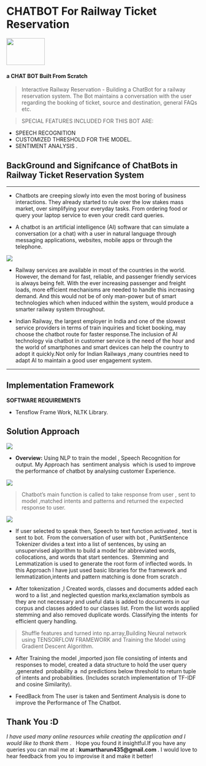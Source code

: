 # <h1>CHATBOT  For Railway Ticket Reservation  
 <img src='Images/0.jpg' width=100 height=70></h1>

<h4> a CHAT BOT Built  From Scratch </h4>

 > Interactive Railway Reservation -  Building a ChatBot for a railway reservation system. The Bot   maintains a conversation with the user regarding the booking of ticket, source and destination, general FAQs etc.

 >SPECIAL FEATURES INCLUDED FOR THIS BOT ARE:

  *  SPEECH RECOGNITION
  *  CUSTOMIZED THRESHOLD FOR THE MODEL. 
  *  SENTIMENT ANALYSIS .



  <h2> BackGround and Signifcance of ChatBots in Railway Ticket Reservation System</h2>

<hr />

* Chatbots are creeping slowly into even the most boring of business interactions. They already started to rule over the low stakes mass market, over simplifying your everyday tasks. From ordering food or query your laptop service to even your credit card queries. 

* A chatbot is an artificial intelligence (AI) software that can simulate a conversation (or a chat) with a user in natural language  through messaging applications, websites, mobile apps or through the telephone.

<img src='Images/different.png'>

*  Railway services are available in most of the countries in the world. However, the demand for fast, reliable, and passenger friendly services is always being felt. With the ever increasing passenger and freight loads, more efficient mechanisms are needed to handle this increasing demand. And this would not be of only man-power but of smart technologies which when induced within the system, would produce a smarter railway system throughout.

*  Indian Railway, the largest employer in India and one of the slowest service providers in terms of train inquiries and ticket booking, may choose the chatbot route for faster response.The inclusion of AI technology via chatbot in customer service is the need of the hour and the world of smartphones and smart devices can help the country to adopt it quickly.Not only for Indian Railways ,many countries need to adapt AI to maintain a good user engagement system.

<hr /> 

<h2>  Implementation Framework  </h2>
 
 <p><b> SOFTWARE REQUIREMENTS </b></p>

 *  Tensflow Frame Work, NLTK Library.

 <h2> Solution Approach </h2>

<img src='Images/Flow.png'>



* <b>Overview:​</b> Using NLP to train the model , Speech Recognition for output.
My Approach has ​ sentiment analysis ​ which is used to improve the performance of chatbot by
analysing customer Experience.

<img src='Images/architecture.png'>

>Chatbot’s main function is called to take response from user , sent to model ,matched intents and patterns and returned the expected response to user.

<img src='Images/main.jpg'>

* If user selected to speak then, Speech to text
function activated , text is sent to bot.​ ​ From the conversation of user with bot ,​ Punkt​ Sentence
Tokenizer divides a text into a list of sentences, by using an unsupervised algorithm to build a
model for abbreviated words, collocations, and words that start sentences. ​ Stemming and
Lemmatization is used to generate the root form of inflected words. In this Approach I have
just used basic libraries for the framework and lemmatization,intents and pattern matching is
done from scratch .


* After tokenization ,I Created words, classes and documents added each word to a list ,and
neglected question marks,exclamation symbols as they are not necessary and useful data is
added to documents in our corpus and classes added to our classes list. From the list words
applied stemming and also removed duplicate words. Classifying the ​ intents ​ for efficient query
handling.

> Shuffle features and turned into np.array,Building Neural network using TENSORFLOW
FRAMEWORK and Training the Model using ​ Gradient Descent Algorithm.


* After Training the model ,imported json file consisting of intents and responses to model, created
a data structure to hold the user query ,generated ​ probability a ​ nd predictions below threshold to
return tuple of intents and probabilities. (Includes scratch implementation of TF-IDF and cosine
Similarity).


* FeedBack from The user is taken and Sentiment Analysis is done to improve the Performance of The Chatbot.

<h2> Thank You :D </h2>
<p><i>I have used many online resources while creating the application and I would like to thank them</i> . &nbsp; Hope you found it insightful.If you have any queries you can mail me at : <b> kumartharun435@gmail.com </b>. I would love to hear feedback from you to improvise it and make it better! </p>
